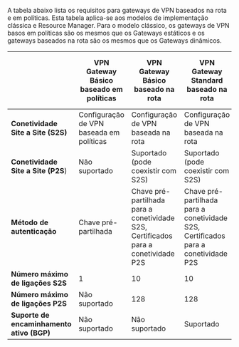 A tabela abaixo lista os requisitos para gateways de VPN baseados na rota e em políticas. Esta tabela aplica-se aos modelos de implementação clássica e Resource Manager. Para o modelo clássico, os gateways de VPN basos em políticas são os mesmos que os Gateways estáticos e os gateways baseados na rota são os mesmos que os Gateways dinâmicos.

|  | **VPN Gateway Básico baseado em políticas** | **VPN Gateway Básico baseado na rota** | **VPN Gateway Standard baseado na rota** | **VPN Gateway de Elevado Desempenho baseado na rota** |
| --- | --- | --- | --- | --- |
| **Conetividade Site a Site (S2S)** |Configuração de VPN baseada em políticas |Configuração de VPN baseada na rota |Configuração de VPN baseada na rota |Configuração de VPN baseada na rota |
| **Conetividade Site a Site (P2S**) |Não suportado |Suportado (pode coexistir com S2S) |Suportado (pode coexistir com S2S) |Suportado (pode coexistir com S2S) |
| **Método de autenticação** |Chave pré-partilhada |Chave pré-partilhada para a conetividade S2S, Certificados para a conetividade P2S |Chave pré-partilhada para a conetividade S2S, Certificados para a conetividade P2S |Chave pré-partilhada para a conetividade S2S, Certificados para a conetividade P2S |
| **Número máximo de ligações S2S** |1 |10 |10 |30 |
| **Número máximo de ligações P2S** |Não suportado |128 |128 |128 |
| **Suporte de encaminhamento ativo (BGP)** |Não suportado |Não suportado |Suportado |Suportado |

<!--HONumber=Aug16_HO1-->


